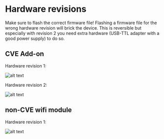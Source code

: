 # Hardware revisions

Make sure to flash the correct firmware file! 
Flashing a firmware file for the wrong hardware revision will brick the device. This is reversible but especially with revision 2 you need extra hardware (USB-TTL adapter with a good power supply) to do so.

## CVE Add-on

Hardware revision 1:

![alt text](https://github.com/arjenhiemstra/ithowifi/raw/master/images/hw_rev_1.png "Hardware revision 1")

Hardware revision 2:

![alt text](https://github.com/arjenhiemstra/ithowifi/raw/master/images/hw_rev_2.png "Hardware revision 2")

## non-CVE wifi module

Hardware revision 1:

![alt text](https://github.com/arjenhiemstra/ithowifi/raw/master/images/non-cve-pcb.png "Hardware revision 1")
